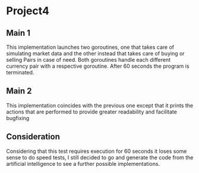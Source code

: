 # Project4

## Main 1
This implementation launches two goroutines, one that takes care of simulating market data and the other instead that takes care of buying or selling Pairs in case of need.
Both goroutines handle each different currency pair with a respective goroutine.
After 60 seconds the program is terminated.

## Main 2
This implementation coincides with the previous one except that it prints the actions that are performed to provide greater readability and facilitate bugfixing

## Consideration
Considering that this test requires execution for 60 seconds it loses some sense to do speed tests, I still decided to go and generate the code from the artificial intelligence to see a further possible implementations.